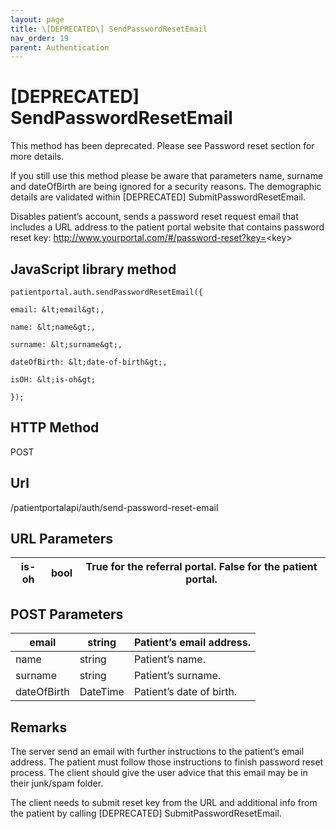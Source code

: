 ```yaml
---
layout: page
title: \[DEPRECATED\] SendPasswordResetEmail
nav_order: 19
parent: Authentication
---
```


# \[DEPRECATED\] SendPasswordResetEmailThis method has been deprecated. Please see Password reset section for more details.If you still use this method please be aware that parameters name, surname and dateOfBirth are being ignored for a security reasons. The demographic details are validated within \[DEPRECATED\] SubmitPasswordResetEmail.Disables patient’s account, sends a password reset request email that includes a URL address to the patient portal website that contains password reset key: <http://www.yourportal.com/#/password-reset?key=><key\>## JavaScript library method```patientportal.auth.sendPasswordResetEmail({email: &lt;email&gt;,name: &lt;name&gt;,surname: &lt;surname&gt;,dateOfBirth: &lt;date-of-birth&gt;,isOH: &lt;is-oh&gt;});```## HTTP MethodPOST## ****Url****/patientportalapi/auth/send-password-reset-email## URL Parameters| is-oh | bool | True for the referral portal. False for the patient portal. || --- | --- | --- |## POST Parameters| email | string | Patient’s email address. || --- | --- | --- || name | string | Patient’s name. || surname | string | Patient’s surname. || dateOfBirth | DateTime | Patient’s date of birth. |## RemarksThe server send an email with further instructions to the patient’s email address. The patient must follow those instructions to finish password reset process. The client should give the user advice that this email may be in their junk/spam folder.The client needs to submit reset key from the URL and additional info from the patient by calling \[DEPRECATED\] SubmitPasswordResetEmail.
